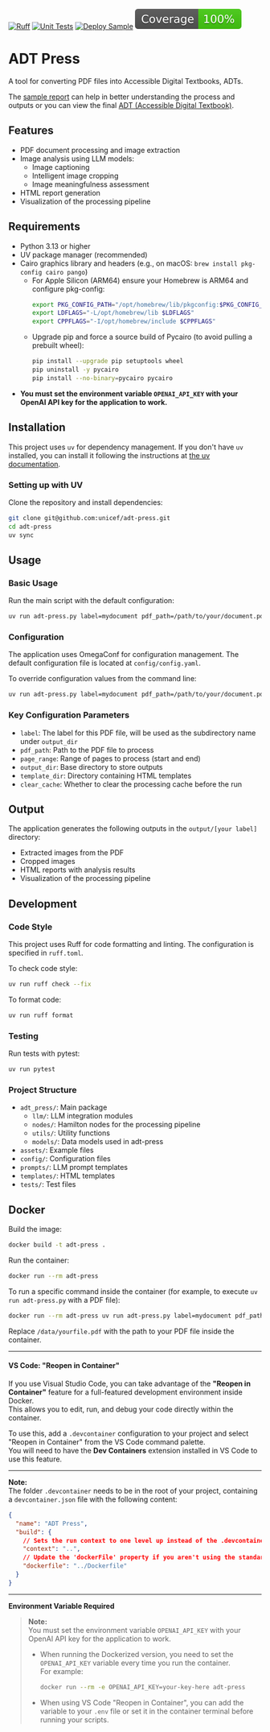 [![Ruff](https://github.com/unicef/adt-press/actions/workflows/ruff.yml/badge.svg)](https://github.com/unicef/adt-press/actions/workflows/ruff.yml)
[![Unit Tests](https://github.com/unicef/adt-press/actions/workflows/test.yml/badge.svg)](https://github.com/unicef/adt-press/actions/workflows/test.yml)
[![Deploy Sample](https://github.com/unicef/adt-press/actions/workflows/deploy.yml/badge.svg)](https://github.com/unicef/adt-press/actions/workflows/deploy.yml)
[![Coverage badge](https://github.com/unicef/adt-press/raw/python-coverage-comment-action-data/badge.svg)](https://github.com/unicef/adt-press/tree/python-coverage-comment-action-data)


# ADT Press

A tool for converting PDF files into Accessible Digital Textbooks, ADTs.

The [sample report](https://unicef.github.io/adt-press/) can help in better understanding the process and outputs or you can view the final [ADT (Accessible Digital Textbook)](https://unicef.github.io/adt-press/adt/sec_p1_s0.html).

## Features

- PDF document processing and image extraction
- Image analysis using LLM models:
  - Image captioning
  - Intelligent image cropping
  - Image meaningfulness assessment
- HTML report generation
- Visualization of the processing pipeline

## Requirements

- Python 3.13 or higher
- UV package manager (recommended)
- Cairo graphics library and headers (e.g., on macOS: `brew install pkg-config cairo pango`)
  - For Apple Silicon (ARM64) ensure your Homebrew is ARM64 and configure pkg-config:
    ```bash
    export PKG_CONFIG_PATH="/opt/homebrew/lib/pkgconfig:$PKG_CONFIG_PATH"
    export LDFLAGS="-L/opt/homebrew/lib $LDFLAGS"
    export CPPFLAGS="-I/opt/homebrew/include $CPPFLAGS"
    ```
  - Upgrade pip and force a source build of Pycairo (to avoid pulling a prebuilt wheel):
    ```bash
    pip install --upgrade pip setuptools wheel
    pip uninstall -y pycairo
    pip install --no-binary=pycairo pycairo
    ```
- **You must set the environment variable `OPENAI_API_KEY` with your OpenAI API key for the application to work.**

## Installation

This project uses `uv` for dependency management. If you don't have `uv` installed, you can install it following the instructions at [the uv documentation](https://github.com/astral-sh/uv).

### Setting up with UV

Clone the repository and install dependencies:

```bash
git clone git@github.com:unicef/adt-press.git
cd adt-press
uv sync
```

## Usage

### Basic Usage

Run the main script with the default configuration:

```bash
uv run adt-press.py label=mydocument pdf_path=/path/to/your/document.pdf
```

### Configuration

The application uses OmegaConf for configuration management. The default configuration file is located at `config/config.yaml`.

To override configuration values from the command line:

```bash
uv run adt-press.py label=mydocument pdf_path=/path/to/your/document.pdf page_range.start=0 page_range.end=5
```

### Key Configuration Parameters

- `label`: The label for this PDF file, will be used as the subdirectory name under `output_dir`
- `pdf_path`: Path to the PDF file to process
- `page_range`: Range of pages to process (start and end)
- `output_dir`: Base directory to store outputs
- `template_dir`: Directory containing HTML templates
- `clear_cache`: Whether to clear the processing cache before the run

## Output

The application generates the following outputs in the `output/[your label]` directory:

- Extracted images from the PDF
- Cropped images
- HTML reports with analysis results
- Visualization of the processing pipeline

## Development

### Code Style

This project uses Ruff for code formatting and linting. The configuration is specified in `ruff.toml`.

To check code style:

```bash
uv run ruff check --fix
```

To format code:

```bash
uv run ruff format
```

### Testing

Run tests with pytest:

```bash
uv run pytest
```

### Project Structure

- `adt_press/`: Main package
  - `llm/`: LLM integration modules
  - `nodes/`: Hamilton nodes for the processing pipeline
  - `utils/`: Utility functions
  - `models/`: Data models used in adt-press
- `assets/`: Example files
- `config/`: Configuration files
- `prompts/`: LLM prompt templates
- `templates/`: HTML templates
- `tests/`: Test files

## Docker

Build the image:

```bash
docker build -t adt-press .
```

Run the container:

```bash
docker run --rm adt-press
```

To run a specific command inside the container (for example, to execute `uv run adt-press.py` with a PDF file):

```bash
docker run --rm adt-press uv run adt-press.py label=mydocument pdf_path=/data/document.pdf
```

Replace `/data/yourfile.pdf` with the path to your PDF file inside the container.

---

#### VS Code: "Reopen in Container"

If you use Visual Studio Code, you can take advantage of the **"Reopen in Container"** feature for a full-featured development environment inside Docker.  
This allows you to edit, run, and debug your code directly within the container.

To use this, add a `.devcontainer` configuration to your project and select "Reopen in Container" from the VS Code command palette.  
You will need to have the **Dev Containers** extension installed in VS Code to use this feature.

---

**Note:**  
The folder `.devcontainer` needs to be in the root of your project, containing a `devcontainer.json` file with the following content:

```json
{
  "name": "ADT Press",
  "build": {
    // Sets the run context to one level up instead of the .devcontainer folder.
    "context": "..",
    // Update the 'dockerFile' property if you aren't using the standard 'Dockerfile' filename.
    "dockerfile": "../Dockerfile"
  }
}
```

---

**Environment Variable Required**

> **Note:**  
> You must set the environment variable `OPENAI_API_KEY` with your OpenAI API key for the application to work.
>
> - When running the Dockerized version, you need to set the `OPENAI_API_KEY` variable every time you run the container.  
>   For example:
>   ```bash
>   docker run --rm -e OPENAI_API_KEY=your-key-here adt-press
>   ```
> - When using VS Code "Reopen in Container", you can add the variable to your `.env` file or set it in the container terminal before running your scripts.
